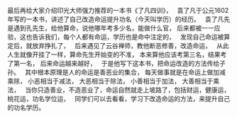 最后再给大家介绍印光大师强力推荐的一本书《了凡四训》，
&nbsp;
袁了凡于公元1602年写的一本书，讲述了自己改造命运提升功名（今天叫学历）的经历。
&nbsp;
袁了凡先是遇到孔先生，给他算命，说他哪年考多少名，能做什么官，
后来都被一一应验，这也告诉我们，每个人都有命运，学历也是命中注定的，
&nbsp;
发现自己命运被算定后，就放弃挣扎了，
&nbsp;
后来遇见了云谷禅师，教他断恶修善，改造命运，
&nbsp;
从此人生就像开挂了一样，算命先生开始变的不准，
本来算他应该考第三名，结果考了第一名，
后来命运越来越好，
&nbsp;
于是他写下这本书，把命运改造的方法传给子孙。
&nbsp;
其中根本原理是人的命运是善恶业的集合，
每天做事就是在命运上做加减乘除，
小恶相当于减法，
大恶相当于除法，
小善相当于加法，
大善相当于乘法，
&nbsp;
当你只造善业，不造恶业了，命运自然就走上坡路了，包括财运，健康运，桃花运，功名学位运，
&nbsp;
同学们可以去看看，学习下改造命运的方法，来提升自己的功名学历。

